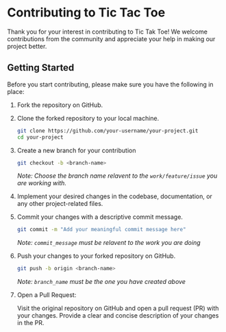 # Contributing to Tic Tac Toe

Thank you for your interest in contributing to Tic Tak Toe! We welcome contributions from the community and appreciate your help in making our project better.

## Getting Started

Before you start contributing, please make sure you have the following in place:

1. Fork the repository on GitHub.
2. Clone the forked repository to your local machine.

   ```bash
   git clone https://github.com/your-username/your-project.git
   cd your-project
   ```

3. Create a new branch for your contribution

   ```bash
   git checkout -b <branch-name>
   ```

   _Note: Choose the branch name relavent to the `work/feature/issue` you are working with._

4. Implement your desired changes in the codebase, documentation, or any other project-related files.

5. Commit your changes with a descriptive commit message.

   ```bash
   git commit -m "Add your meaningful commit message here"
   ```

   _Note: `commit_message` must be relavent to the work you are doing_

6. Push your changes to your forked repository on GitHub.

   ```bash
   git push -b origin <branch-name>
   ```

   _Note: `branch_name` must be the one you have created above_

7. Open a Pull Request:

   Visit the original repository on GitHub and open a pull request (PR) with your changes. Provide a clear and concise description of your changes in the PR.

